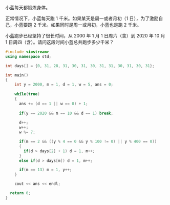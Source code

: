 小蓝每天都锻炼身体。

正常情况下，小蓝每天跑 1 千米。如果某天是周一或者月初（1 日），为了激励自己，小蓝要跑 2 千米。如果同时是周一或月初，小蓝也是跑 2 千米。

小蓝跑步已经坚持了很长时间，从 2000 年 1 月 1 日周六（含）到 2020 年 10 月 1 日周四（含）。请问这段时间小蓝总共跑步多少千米？



```cpp
#include <iostream>
using namespace std;

int days[] = {0, 31, 28, 31, 30, 31, 30, 31, 31, 30, 31, 30, 31};

int main()
{
    int y = 2000, m = 1, d = 1, w = 5, ans = 0;
  
    while(true)
    {
      ans += (d == 1 || w == 0) + 1;
      
      if(y == 2020 && m == 10 && d == 1) break;
      
      d++;
      w++;
      w %= 7;

      if(m == 2 && ((y % 4 == 0 && y % 100 != 0) || y % 400 == 0))
      {
        if(d > days[2] + 1) d = 1, m++;
      }
      else if(d > days[m]) d = 1, m++;

      if(m == 13) m = 1, y++;
    }

    cout << ans << endl;

  return 0;
}
```



